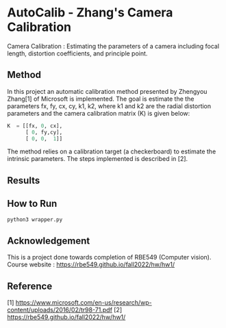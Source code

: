 # AutoCalib - Zhang's Camera Calibration
Camera Calibration : Estimating the parameters of a camera including focal length, distortion coefficients, and principle point. 
## Method 
In this project an automatic calibration method presented by Zhengyou Zhang[1] of Microsoft is implemented. The goal is estimate the the parameters fx, fy, cx, cy, k1, k2, where k1 and k2 are the radial distortion parameters and the camera calibration matrix (K) is given below:
```python
K  = [[fx, 0, cx],
      [ 0, fy,cy],
      [ 0, 0,  1]]
```
The method relies on a calibration target (a checkerboard) to estimate the intrinsic parameters. The steps implemented is described in [2].

## Results 

## How to Run 
```python
python3 wrapper.py
```
## Acknowledgement
This is a project done towards completion of RBE549 (Computer vision). 
Course website : https://rbe549.github.io/fall2022/hw/hw1/

## Reference
[1] https://www.microsoft.com/en-us/research/wp-content/uploads/2016/02/tr98-71.pdf
[2] https://rbe549.github.io/fall2022/hw/hw1/
